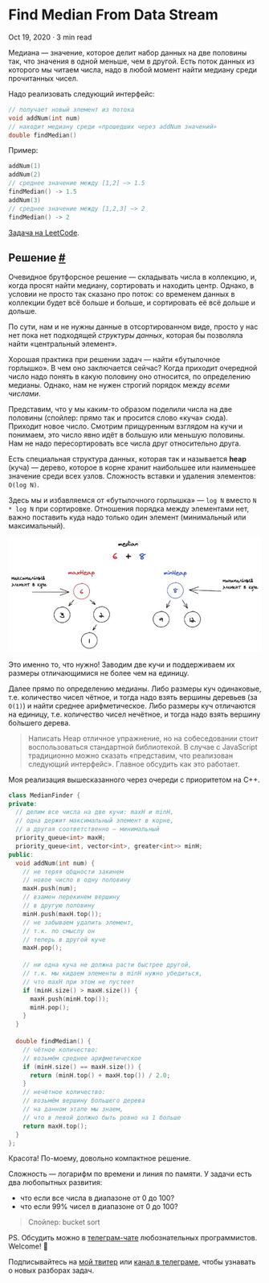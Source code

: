 Find Median From Data Stream
============================

Oct 19, 2020 · 3 min read

Медиана — значение, которое делит набор данных на две половины так, что значения в одной меньше, чем в другой. Есть поток данных из которого мы читаем числа, надо в любой момент найти медиану среди прочитанных чисел.

Надо реализовать следующий интерфейс:

```cpp
// получает новый элемент из потока
void addNum(int num)
// находит медиану среди «прошедших через addNum значений»
double findMedian()
```

Пример:

```cpp
addNum(1)
addNum(2)
// среднее значение между [1,2] –> 1.5
findMedian() -> 1.5
addNum(3)
// среднее значение между [1,2,3] –> 2
findMedian() -> 2
```
    

[Задача на LeetCode](https://leetcode.com/problems/find-median-from-data-stream/).

Решение [#](#решение)
---------------------

Очевидное брутфорсное решение — складывать числа в коллекцию, и, когда просят найти медиану, сортировать и находить центр. Однако, в условии не просто так сказано про поток: со временем данных в коллекции будет всё больше и больше, и сортировать её всё дольше и дольше.

По сути, нам и не нужны данные в отсортированном виде, просто у нас нет пока нет подходящей _структуры данных_, которая бы позволяла найти «центральный элемент».

Хорошая практика при решении задач — найти «бутылочное горлышко». В чем оно заключается сейчас? Когда приходит очередной число надо понять в какую половину оно относится, по определению медианы. Однако, нам не нужен строгий порядок между _всеми числами_.

Представим, что у мы каким-то образом поделили числа на две половины (спойлер: прямо так и просится слово «куча» сюда). Приходит новое число. Смотрим прищуренным взглядом на кучи и понимаем, это число явно идёт в большую или меньшую половины. Нам не надо пересортировать все числа друг относительно друга.

Есть специальная структура данных, которая так и называется **heap** (куча) — дерево, которое в корне хранит наибольшее или наименьшее значение среди всех узлов. Сложность вставки и удаления элементов: `O(log N)`.

Здесь мы и избавляемся от «бутылочного горлышка» — `log N` вместо `N * log N` при сортировке. Отношения порядка между элементами нет, важно поставить куда надо только один элемент (минимальный или максимальный).

![](/images/find-median-from-data-stream--heaps.jpg)

Это именно то, что нужно! Заводим две кучи и поддерживаем их размеры отличающимися не более чем на единицу.

Далее прямо по определению медианы. Либо размеры куч одинаковые, т.е. количество чисел чётное, и тогда надо взять вершины деревьев (за `O(1)`) и найти среднее арифметическое. Либо размеры куч отличаются на единицу, т.е. количество чисел нечётное, и тогда надо взять вершину бо́льшего дерева.

> Написать Heap отличное упражнение, но на собеседовании стоит воспользоваться стандартной библиотекой. В случае с JavaScript традиционно можно сказать «представим, что реализован следующий интерфейс». Главное обсудить как это работает.

Моя реализация вышесказанного через очереди с приоритетом на C++.

```cpp
class MedianFinder {
private:
  // делим все числа на две кучи: maxH и minH,
  // одна держит максимальный элемент в корне,
  // а другая соответственно — минимальный
  priority_queue<int> maxH;
  priority_queue<int, vector<int>, greater<int>> minH;
public:
  void addNum(int num) {
    // не теряя общности закинем
    // новое число в одну половину
    maxH.push(num);
    // взамен перекинем вершину
    // в другую половину
    minH.push(maxH.top());
    // не забываем удалить элемент,
    // т.к. по смыслу он
    // теперь в другой куче
    maxH.pop();

    // ни одна куча не должна расти быстрее другой,
    // т.к. мы кидаем элементы в minH нужно убедиться,
    // что maxH при этом не пустеет
    if (minH.size() > maxH.size()) {
      maxH.push(minH.top());
      minH.pop();
    }
  }
  
  double findMedian() {
    // чётное количество:
    // возьмём среднее арифметическое
    if (minH.size() == maxH.size()) {
      return (minH.top() + maxH.top()) / 2.0;
    }
    // нечётное количество:
    // возьмём вершину большего дерева
    // на данном этапе мы знаем,
    // что в левой должно быть ровно на 1 больше
    return maxH.top();
  }
};
```

Красота! По-моему, довольно компактное решение.

Сложность — логарифм по времени и линия по памяти. У задачи есть два любопытных развития:

*   что если все числа в диапазоне от 0 до 100?
*   что если 99% чисел в диапазоне от 0 до 100?

> Спойлер: bucket sort

PS. Обсудить можно в [телеграм-чате](https://t.me/ctci_chat_ru) любознательных программистов. Welcome! 🤗

Подписывайтесь на [мой твитер](https://twitter.com/vitkarpov) или [канал в телеграме](https://t.me/coding_interviews), чтобы узнавать о новых разборах задач.